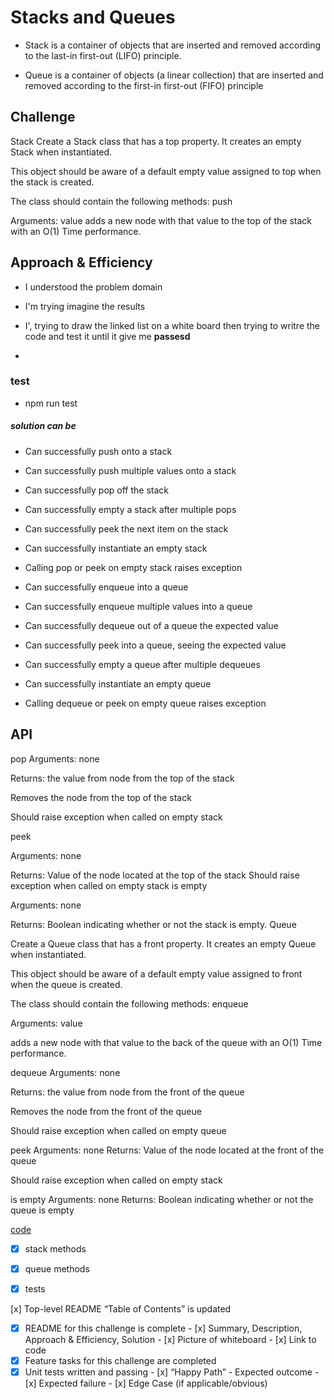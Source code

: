 # Stacks and Queues

* Stack is a container of objects that are inserted and removed according to the last-in first-out (LIFO) principle.

* Queue is a container of objects (a linear collection) that are inserted and removed according to the first-in first-out (FIFO) principle

## Challenge
Stack
Create a Stack class that has a top property. It creates an empty Stack when instantiated.

This object should be aware of a default empty value assigned to top when the stack is created.

The class should contain the following methods:
push

Arguments: value
adds a new node with that value to the top of the stack with an O(1) Time performance.


## Approach & Efficiency

* I understood the problem domain

* I'm trying imagine the results 

* I', trying to draw the linked list on a white board then trying to writre the code and test it until it give me **passesd**
*


### test 

* npm run test


##### solution can be 

* Can successfully push onto a stack

* Can successfully push multiple values onto a stack

* Can successfully pop off the stack 


* Can successfully empty a stack after multiple pops

* Can successfully peek the next item on the stack

* Can successfully instantiate an empty stack

* Calling pop or peek on empty stack raises exception

* Can successfully enqueue into a queue

* Can successfully enqueue multiple values into a queue

* Can successfully dequeue out of a queue the expected value

* Can successfully peek into a queue, seeing the expected value

* Can successfully empty a queue after multiple dequeues

* Can successfully instantiate an empty queue

* Calling dequeue or peek on empty queue raises exception

## API

pop
Arguments: none

Returns: the value from node from the top of the stack

Removes the node from the top of the stack

Should raise exception when called on empty stack

peek

Arguments: none

Returns: Value of the node located at the top of the stack
Should raise exception when called on empty stack
is empty

Arguments: none

Returns: Boolean indicating whether or not the stack is empty.
Queue

Create a Queue class that has a front property. It creates an empty Queue when instantiated.

This object should be aware of a default empty value assigned to front when the queue is created.

The class should contain the following methods:
enqueue

Arguments: value

adds a new node with that value to the back of the queue with an O(1) Time performance.

dequeue
Arguments: none

Returns: the value from node from the front of the queue

Removes the node from the front of the queue

Should raise exception when called on empty queue

peek
Arguments: none
Returns: Value of the node located at the front of the queue

Should raise exception when called on empty stack

is empty
Arguments: none
Returns: Boolean indicating whether or not the queue is empty

[code](/stack-and-queue)



- [x] stack  methods
- [x] queue methods



- [x] tests

 [x] Top-level README “Table of Contents” is updated
 - [x] README for this challenge is complete
       - [x] Summary, Description, Approach & Efficiency, Solution
       - [x] Picture of whiteboard
       - [x] Link to code
 - [x] Feature tasks for this challenge are completed
 - [x] Unit tests written and passing
       - [x] “Happy Path” - Expected outcome
       - [x] Expected failure
       - [x] Edge Case (if applicable/obvious)